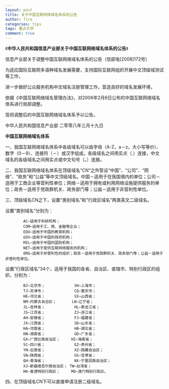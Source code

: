 ```yaml
---
layout: post
title: 关于中国互联网络域名体系的公告
author: fire
categories: tips 
tags: 重点大学
comment: true
---
```


《**中华人民共和国信息产业部关于中国互联网络域名体系的公告**》

信息产业部关于调整中国互联网络域名体系的公告（信部电[2008]172号）

为适应国际互联网多语种域名发展需要，支持国际互联网组织开展中文顶级域测试等工作，
    
进一步做好公众服务机构中文域名注册管理工作，营造良好的域名发展环境，
    
依据《中国互联网络域名管理办法》，对2006年2月6日公布的中国互联网络域名体系进行局部调整。
    
现将调整后的中国互联网络域名体系予以公告。 
 
中华人民共和国信息产业部
二零零八年三月十九日

 
**中国互联网络域名体系**

一、我国互联网络域名体系中各级域名可以由字母（A-Z，a－z，大小写等价）、数字（0－9）、连接符（－）或汉字组成，各级域名之间用实点（.）连接，中文域名的各级域名之间用实点或中文句号（。）连接。

二、我国互联网络域名体系在顶级域名“CN”之外暂设“中国”、“公司”、“网络”、“政务”和“公益”等中文顶级域名。中国－适用于在我国境内的单位；公司－适用于工商企业等营利性单位；网络－适用于拥有或利用网络设施提供服务的单位；政务－适用于党政群机关、政务部门等；公益－适用于非营利性单位。

三、顶级域名CN之下，设置“类别域名”和“行政区域名”两类英文二级域名。

设置“类别域名”分别为：

            AC—适用于科研机构；
            COM—适用于工、商、金融等企业；
            EDU—适用于中国的教育机构；
            GOV—适用于中国的政府机构；
            MIL—适用于中国的国防机构；
            NET—适用于提供互联网络服务的机构；
            ORG—适用于非营利性的组织；政务－适用于党政群机关、政务部门等；公益－适用于非营利性单位。

设置“行政区域名”34个，适用于我国的各省、自治区、直辖市、特别行政区的组织，分别为：

            BJ—北京市；             SH—上海市；
            TJ—天津市；             CQ—重庆市；
            HE—河北省；             SX—山西省；     
            NM—内蒙古自治区；       LN—辽宁省；     
            JL—吉林省；             HL—黑龙江省；
            JS—江苏省；             ZJ—浙江省；     
            AH—安徽省；             FJ—福建省；     
            JX—江西省；             SD—山东省；             
            HA—河南省；             HB—湖北省；
            HN—湖南省；             GD—广东省；            
            GX—广西壮族自治区；     HI—海南省；
            SC—四川省；             GZ—贵州省；
            YN—云南省；             XZ—西藏自治区；       
            SN—陕西省；             GS—甘肃省；
            QH—青海省；             NX—宁夏回族自治区；            
            XJ—新疆维吾尔族自治区； TW—台湾省；
            HK—香港特别行政区；     MO—澳门特别行政区。

四、在顶级域名CN下可以直接申请注册二级域名。
